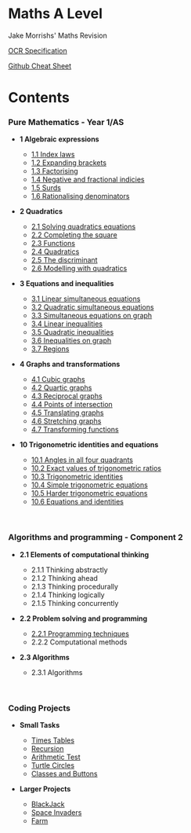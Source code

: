 # Maths A Level
Jake Morrishs' Maths Revision

[OCR Specification](https://www.ocr.org.uk/Images/170844-specification-accredited-a-level-gce-computer-science-h446.pdf)

[Github Cheat Sheet](https://guides.github.com/pdfs/markdown-cheatsheet-online.pdf)
# Contents 
### Pure Mathematics - Year 1/AS
* **1 Algebraic expressions**
  * [1.1 Index laws](https://github.com/JMorr4/Computer-Science/blob/main/Contents/Topic%201.1/1.1.1.md)
  * [1.2 Expanding brackets](https://github.com/JMorr4/Computer-Science/blob/main/Contents/Topic%201.1/1.1.2.md)
  * [1.3 Factorising](https://github.com/JMorr4/Computer-Science/blob/main/Contents/Topic%201.1/1.1.3.md)
  * [1.4 Negative and fractional indicies](https://github.com/JMorr4/Computer-Science/blob/main/Contents/Topic%201.1/1.1.3.md)
  * [1.5 Surds](https://github.com/JMorr4/Computer-Science/blob/main/Contents/Topic%201.1/1.1.3.md)
  * [1.6 Rationalising denominators](https://github.com/JMorr4/Computer-Science/blob/main/Contents/Topic%201.1/1.1.3.md)

* **2 Quadratics**
  * [2.1 Solving quadratics equations](https://github.com/JMorr4/Computer-Science/blob/main/Contents/Topic%201.2/1.2.1.md)
  * [2.2 Completing the square](https://github.com/JMorr4/Computer-Science/blob/main/Contents/Topic%201.2/1.2.1.md)
  * [2.3 Functions](https://github.com/JMorr4/Computer-Science/blob/main/Contents/Topic%201.2/1.2.1.md)
  * [2.4 Quadratics](https://github.com/JMorr4/Computer-Science/blob/main/Contents/Topic%201.2/1.2.1.md)
  * [2.5 The discriminant](https://github.com/JMorr4/Computer-Science/blob/main/Contents/Topic%201.2/1.2.1.md)
  * [2.6 Modelling with quadratics](https://github.com/JMorr4/Computer-Science/blob/main/Contents/Topic%201.2/1.2.1.md)

* **3 Equations and inequalities**
  * [3.1 Linear simultaneous equations](https://github.com/JMorr4/Computer-Science/blob/main/Contents/Topic%201.2/1.2.1.md)
  * [3.2 Quadratic simultaneous equations](https://github.com/JMorr4/Computer-Science/blob/main/Contents/1.3.2.md)
  * [3.3 Simultaneous equations on graph](https://github.com/JMorr4/Computer-Science/blob/main/Contents/Topic%201.2/1.2.1.md)
  * [3.4 Linear inequalities](https://github.com/JMorr4/Computer-Science/blob/main/Contents/Topic%201.2/1.2.1.md)
  * [3.5 Quadratic inequalities](https://github.com/JMorr4/Computer-Science/blob/main/Contents/Topic%201.2/1.2.1.md)
  * [3.6 Inequalities on graph](https://github.com/JMorr4/Computer-Science/blob/main/Contents/Topic%201.2/1.2.1.md)
  * [3.7 Regions](https://github.com/JMorr4/Computer-Science/blob/main/Contents/Topic%201.2/1.2.1.md)

* **4 Graphs and transformations**
  * [4.1 Cubic graphs](https://github.com/JMorr4/Computer-Science/blob/main/Contents/Topic%201.2/1.2.1.md)
  * [4.2 Quartic graphs](https://github.com/JMorr4/Computer-Science/blob/main/Contents/Topic%201.2/1.2.1.md)
  * [4.3 Reciprocal graphs](https://github.com/JMorr4/Computer-Science/blob/main/Contents/Topic%201.2/1.2.1.md)
  * [4.4 Points of intersection](https://github.com/JMorr4/Computer-Science/blob/main/Contents/Topic%201.2/1.2.1.md)
  * [4.5 Translating graphs](https://github.com/JMorr4/Computer-Science/blob/main/Contents/Topic%201.2/1.2.1.md)
  * [4.6 Stretching graphs](https://github.com/JMorr4/Computer-Science/blob/main/Contents/Topic%201.2/1.2.1.md)
  * [4.7 Transforming functions](https://github.com/JMorr4/Computer-Science/blob/main/Contents/Topic%201.2/1.2.1.md)

* **10 Trigonometric identities and equations**
  * [10.1 Angles in all four quadrants](https://github.com/JMorr4/Computer-Science/blob/main/Contents/Topic%201.2/1.2.1.md)
  * [10.2 Exact values of trigonometric ratios](https://github.com/JMorr4/Computer-Science/blob/main/Contents/Topic%201.2/1.2.1.md)
  * [10.3 Trigonometric identities](https://github.com/JMorr4/Computer-Science/blob/main/Contents/Topic%201.2/1.2.1.md)
  * [10.4 Simple trigonometric equations](https://github.com/JMorr4/Computer-Science/blob/main/Contents/Topic%201.2/1.2.1.md)
  * [10.5 Harder trigonometric equations](https://github.com/JMorr4/Computer-Science/blob/main/Contents/Topic%201.2/1.2.1.md)
  * [10.6 Equations and identities](https://github.com/JMorr4/Computer-Science/blob/main/Contents/Topic%201.2/1.2.1.md)

<br>

### Algorithms and programming - Component 2
* **2.1 Elements of computational thinking**
  * 2.1.1 Thinking abstractly
  * 2.1.2 Thinking ahead
  * 2.1.3 Thinking procedurally
  * 2.1.4 Thinking logically
  * 2.1.5 Thinking concurrently

* **2.2 Problem solving and programming**
  * [2.2.1 Programming techniques](https://github.com/JMorr4/Computer-Science/blob/main/Contents/Topic%202.2/2.2.1.md)
  * 2.2.2 Computational methods

* **2.3 Algorithms**
  * 2.3.1 Algorithms

<br>

### Coding Projects
* **Small Tasks**
  * [Times Tables](https://github.com/JMorr4/Computer-Science/blob/main/Contents/Python%20Projects/Times%20Tables.md)
  * [Recursion](https://github.com/JMorr4/Computer-Science/blob/main/Contents/Python%20Projects/Recursion.md)
  * [Arithmetic Test](https://github.com/JMorr4/Computer-Science/blob/main/Contents/Python%20Projects/Arithmetic%20Test.md)
  * [Turtle Circles](https://github.com/JMorr4/Computer-Science/blob/main/Contents/Python%20Projects/Turtle%20Circles.md)
  * [Classes and Buttons](https://github.com/JMorr4/Computer-Science/blob/main/Contents/Python%20Projects/Classes%20and%20Buttons.md)

* **Larger Projects**
  * [BlackJack](https://github.com/JMorr4/Computer-Science/blob/main/Contents/BlackJack%20Project/BlackJack.md)
  * [Space Invaders](https://github.com/JMorr4/Computer-Science/blob/main/Contents/Python%20Projects/Space%20Invaders.md)
  * [Farm](https://github.com/JMorr4/Computer-Science/blob/main/Contents/Python%20Projects/Farm.md)
